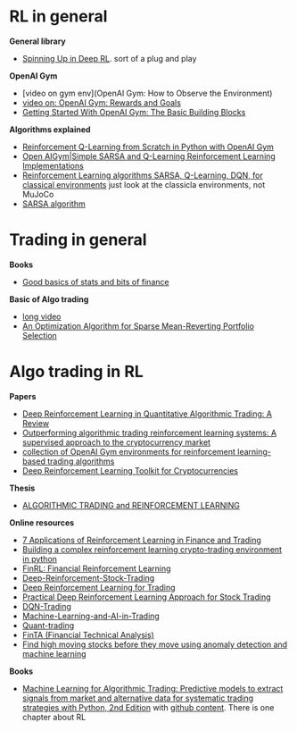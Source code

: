 # RL in general

**General library** <br />
- [Spinning Up in Deep RL](https://spinningup.openai.com/en/latest/). sort of a plug and play

**OpenAI Gym**
- [video on gym env](OpenAI Gym: How to Observe the Environment)
- [video on: OpenAI Gym: Rewards and Goals](https://www.youtube.com/watch?v=AKVaX1ExwJ8)
- [Getting Started With OpenAI Gym: The Basic Building Blocks](https://blog.paperspace.com/getting-started-with-openai-gym/)


**Algorithms explained**
- [Reinforcement Q-Learning from Scratch in Python with OpenAI Gym](https://www.learndatasci.com/tutorials/reinforcement-q-learning-scratch-python-openai-gym/)
- [Open AIGym|Simple SARSA and Q-Learning Reinforcement Learning Implementations](https://ikvibhav.medium.com/open-aigym-simple-sarsa-and-q-learning-reinforcement-learning-implementations-7d5ea6f1ff9)
- [Reinforcement Learning algorithms SARSA, Q-Learning, DQN, for classical environments](https://github.com/srnand/Reinforcement-Learning-using-OpenAI-Gym) just look at the classicla environments, not MuJoCo
- [SARSA algorithm](http://datamachines.xyz/2021/12/17/hands-on-reinforcement-learning-course-part-3-sarsa/)


# Trading in general

**Books**
- [Good basics of stats and bits of finance](https://www.routledge.com/A-Course-on-Statistics-for-Finance/Sclove/p/book/9780367576608)

**Basic of Algo trading**
- [long video](https://www.youtube.com/watch?v=xfzGZB4HhEE)
- [An Optimization Algorithm for Sparse Mean-Reverting Portfolio Selection](https://towardsdatascience.com/an-optimization-algorithm-for-sparse-mean-reverting-portfolio-selection-4b991bae037)

# Algo trading in RL

**Papers** <br />
- [Deep Reinforcement Learning in Quantitative Algorithmic Trading: A Review](https://arxiv.org/pdf/2106.00123.pdf)
- [Outperforming algorithmic trading reinforcement learning systems: A supervised approach to the cryptocurrency market](https://www.sciencedirect.com/science/article/abs/pii/S0957417422006339)
- [collection of OpenAI Gym environments for reinforcement learning-based trading algorithms](https://github.com/AminHP/gym-anytrading)
- [Deep Reinforcement Learning Toolkit for Cryptocurrencies](https://github.com/sadighian/crypto-rl)

**Thesis** 
- [ALGORITHMIC TRADING and REINFORCEMENT LEARNING](https://cgi.csc.liv.ac.uk/~rahul/papers/Spooner_thesis.pdf)

**Online resources**
- [7 Applications of Reinforcement Learning in Finance and Trading](https://neptune.ai/blog/7-applications-of-reinforcement-learning-in-finance-and-trading)
- [Building a complex reinforcement learning crypto-trading environment in python](https://levelup.gitconnected.com/a-complex-reinforcement-learning-crypto-trading-environment-in-python-134f3faf0d7a)
- [FinRL: Financial Reinforcement Learning](https://github.com/AI4Finance-Foundation/FinRL)
- [Deep-Reinforcement-Stock-Trading](https://github.com/Albert-Z-Guo/Deep-Reinforcement-Stock-Trading)
- [Deep Reinforcement Learning for Trading](https://github.com/saeed349/Deep-Reinforcement-Learning-in-Trading)
- [Practical Deep Reinforcement Learning Approach for Stock Trading](https://github.com/AI4Finance-Foundation/Deep-Reinforcement-Learning-for-Stock-Trading-DDPG-Algorithm-NIPS-2018)
- [DQN-Trading](https://github.com/MehranTaghian/DQN-Trading)
- [Machine-Learning-and-AI-in-Trading](https://github.com/PyPatel/Machine-Learning-and-AI-in-Trading)
- [Quant-trading](https://github.com/je-suis-tm/quant-trading)
- [FinTA (Financial Technical Analysis)](https://github.com/peerchemist/finta)
- [Find high moving stocks before they move using anomaly detection and machine learning](https://github.com/tradytics/surpriver)


**Books**
- [Machine Learning for Algorithmic Trading: Predictive models to extract signals from market and alternative data for systematic trading strategies with Python, 2nd Edition](https://www.amazon.com/Machine-Learning-Algorithmic-Trading-alternative/dp/1839217715?pf_rd_r=GZH2XZ35GB3BET09PCCA&pf_rd_p=c5b6893a-24f2-4a59-9d4b-aff5065c90ec&pd_rd_r=91a679c7-f069-4a6e-bdbb-a2b3f548f0c8&pd_rd_w=2B0Q0&pd_rd_wg=GMY5S&ref_=pd_gw_ci_mcx_mr_hp_d) with [github content](https://github.com/stefan-jansen/machine-learning-for-trading). There is one chapter about RL

